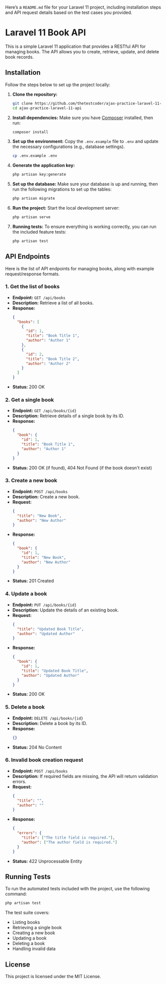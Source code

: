 Here’s a `README.md` file for your Laravel 11 project, including installation steps and API request details based on the test cases you provided.

# Laravel 11 Book API

This is a simple Laravel 11 application that provides a RESTful API for managing books. The API allows you to create, retrieve, update, and delete book records.

## Installation

Follow the steps below to set up the project locally:

1. **Clone the repository:**
   ```bash
   git clone https://github.com/thetestcoder/ajax-practice-laravel-11-api.git
   cd ajax-practice-laravel-11-api
   ```

2. **Install dependencies:**
   Make sure you have [Composer](https://getcomposer.org/) installed, then run:
   ```bash
   composer install
   ```

3. **Set up the environment:**
   Copy the `.env.example` file to `.env` and update the necessary configurations (e.g., database settings).
   ```bash
   cp .env.example .env
   ```

4. **Generate the application key:**
   ```bash
   php artisan key:generate
   ```

5. **Set up the database:**
   Make sure your database is up and running, then run the following migrations to set up the tables:
   ```bash
   php artisan migrate
   ```

6. **Run the project:**
   Start the local development server:
   ```bash
   php artisan serve
   ```

7. **Running tests:**
   To ensure everything is working correctly, you can run the included feature tests:
   ```bash
   php artisan test
   ```

## API Endpoints

Here is the list of API endpoints for managing books, along with example request/response formats.

### 1. Get the list of books
- **Endpoint:** `GET /api/books`
- **Description:** Retrieve a list of all books.
- **Response:**
  ```json
  {
    "books": [
      {
        "id": 1,
        "title": "Book Title 1",
        "author": "Author 1"
      },
      {
        "id": 2,
        "title": "Book Title 2",
        "author": "Author 2"
      }
    ]
  }
  ```
- **Status:** 200 OK

### 2. Get a single book
- **Endpoint:** `GET /api/books/{id}`
- **Description:** Retrieve details of a single book by its ID.
- **Response:**
  ```json
  {
    "book": {
      "id": 1,
      "title": "Book Title 1",
      "author": "Author 1"
    }
  }
  ```
- **Status:** 200 OK (if found), 404 Not Found (if the book doesn't exist)

### 3. Create a new book
- **Endpoint:** `POST /api/books`
- **Description:** Create a new book.
- **Request:**
  ```json
  {
    "title": "New Book",
    "author": "New Author"
  }
  ```
- **Response:**
  ```json
  {
    "book": {
      "id": 1,
      "title": "New Book",
      "author": "New Author"
    }
  }
  ```
- **Status:** 201 Created

### 4. Update a book
- **Endpoint:** `PUT /api/books/{id}`
- **Description:** Update the details of an existing book.
- **Request:**
  ```json
  {
    "title": "Updated Book Title",
    "author": "Updated Author"
  }
  ```
- **Response:**
  ```json
  {
    "book": {
      "id": 1,
      "title": "Updated Book Title",
      "author": "Updated Author"
    }
  }
  ```
- **Status:** 200 OK

### 5. Delete a book
- **Endpoint:** `DELETE /api/books/{id}`
- **Description:** Delete a book by its ID.
- **Response:**
  ```json
  {}
  ```
- **Status:** 204 No Content

### 6. Invalid book creation request
- **Endpoint:** `POST /api/books`
- **Description:** If required fields are missing, the API will return validation errors.
- **Request:**
  ```json
  {
    "title": "",
    "author": ""
  }
  ```
- **Response:**
  ```json
  {
    "errors": {
      "title": ["The title field is required."],
      "author": ["The author field is required."]
    }
  }
  ```
- **Status:** 422 Unprocessable Entity

## Running Tests

To run the automated tests included with the project, use the following command:
```bash
php artisan test
```

The test suite covers:
- Listing books
- Retrieving a single book
- Creating a new book
- Updating a book
- Deleting a book
- Handling invalid data

## License

This project is licensed under the MIT License.